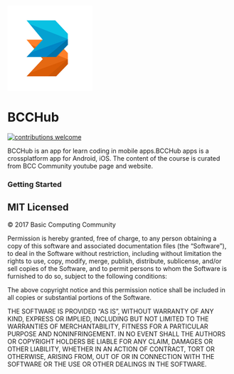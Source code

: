 ![](https://github.com/gedeagas/BCCHub/raw/master/resources/bcc.jpg)




# BCCHub
[![contributions welcome](https://img.shields.io/badge/contributions-welcome-brightgreen.svg?style=flat)](https://github.com/bccfilkom/bcc-hub/issues)

BCCHub is an app for learn coding in mobile apps.BCCHub apps is a crossplatform app for Android, iOS. The content of the course is curated from BCC Community youtube page and website.

### Getting Started

## MIT Licensed

© 2017 Basic Computing Community


Permission is hereby granted, free of charge, to any person obtaining a copy of this software and associated documentation files (the “Software”), to deal in the Software without restriction, including without limitation the rights to use, copy, modify, merge, publish, distribute, sublicense, and/or sell copies of the Software, and to permit persons to whom the Software is furnished to do so, subject to the following conditions:

The above copyright notice and this permission notice shall be included in all copies or substantial portions of the Software.

THE SOFTWARE IS PROVIDED “AS IS”, WITHOUT WARRANTY OF ANY KIND, EXPRESS OR IMPLIED, INCLUDING BUT NOT LIMITED TO THE WARRANTIES OF MERCHANTABILITY, FITNESS FOR A PARTICULAR PURPOSE AND NONINFRINGEMENT. IN NO EVENT SHALL THE AUTHORS OR COPYRIGHT HOLDERS BE LIABLE FOR ANY CLAIM, DAMAGES OR OTHER LIABILITY, WHETHER IN AN ACTION OF CONTRACT, TORT OR OTHERWISE, ARISING FROM, OUT OF OR IN CONNECTION WITH THE SOFTWARE OR THE USE OR OTHER DEALINGS IN THE SOFTWARE.

